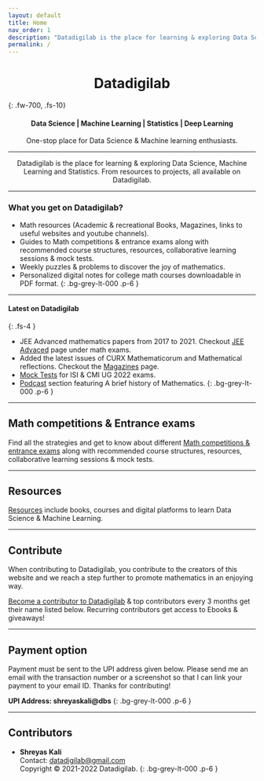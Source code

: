 ```yaml
---
layout: default
title: Home
nav_order: 1
description: "Datadigilab is the place for learning & exploring Data Science, Machine Learning and Statistics. From resources to projects, all available on Datadigilab."
permalink: /
---
```

 <!---<p align="center">
  <img src="/assets/images/mathdigilab.svg.png" width="100">
 </p>--->
 <!---<p align="center">
  <img src="/assets/images/Mathdigilab-logo.svg" alt="Mathdigilab"  width="max-width" />
 </p>--->

<h1 align="center"><strong> Datadigilab </strong></h1>
{: .fw-700, .fs-10}

<h4 align="center">Data Science | Machine Learning | Statistics | Deep Learning</h4>
<p align="center">One-stop place for Data Science & Machine learning enthusiasts.</p>

---

<p align="center">Datadigilab is the place for learning & exploring Data Science, Machine Learning and Statistics. From resources to projects, all available on Datadigilab.</p>

---

### What you get on <b>Datadigilab</b>?

- Math resources (Academic & recreational Books, Magazines, links to useful websites and youtube channels).
- Guides to Math competitions & entrance exams along with recommended course structures, resources, collaborative learning sessions & mock tests.
- Weekly puzzles & problems to discover the joy of mathematics.
- Personalized digital notes for college math courses downloadable in PDF format.
{: .bg-grey-lt-000 .p-6 }

---

#### Latest on <b>Datadigilab</b>
{: .fs-4 }

- JEE Advanced mathematics papers from 2017 to 2021. Checkout [JEE Advaced](https://mathdigilab.github.io/docs/math-exams/jeeadv) page under math exams.
- Added the latest issues of CURX Mathematicorum and Mathematical reflections. Checkout the [Magazines](https://mathdigilab.github.io/docs/resources/magazines) page.
- [Mock Tests](https://mathdigilab.github.io/docs/math-exams/cmi/mocktests/2021) for ISI & CMI UG 2022 exams.
- [Podcast](https://mathdigilab.github.io/docs/resources/podcasts) section featuring A brief history of Mathematics.
{: .bg-grey-lt-000 .p-6 }

---

## Math competitions & Entrance exams
Find all the strategies and get to know about different [Math competitions & entrance exams](https://mathdigilab.github.io/docs/math-exams) along with recommended course structures, resources, collaborative learning sessions & mock tests.

---

## Resources
[Resources](https://datadigilab.github.io/docs/resources) include books, courses and digital platforms to learn Data Science & Machine Learning.

---

## Contribute

When contributing to Datadigilab, you contribute to the creators of this website and we reach a step further to promote mathematics in an enjoying way.

[Become a contributor to Datadigilab](https://datadigilab.github.io/docs/contribute) & top contributors every 3 months get their name listed below. Recurring contributors get access to Ebooks & giveaways!

---

## Payment option
Payment must be sent to the UPI address given below. Please send me an email with the transaction number or a screenshot so that I can link your payment to your email ID. Thanks for contributing!

**UPI Address: shreyaskali@dbs**
{: .bg-grey-lt-000 .p-6 }

---

## Contributors

- **Shreyas Kali** <br>
Contact: datadigilab@gmail.com <br> Copyright &copy; 2021-2022 Datadigilab.
{: .bg-grey-lt-000 .p-6 }
